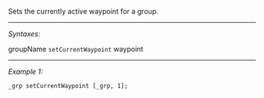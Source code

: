 Sets the currently active waypoint for a group.


---
*Syntaxes:*

groupName `setCurrentWaypoint` waypoint

---
*Example 1:*

```sqf
_grp setCurrentWaypoint [_grp, 1];
```